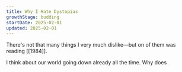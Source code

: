 ```yaml
---
title: Why I Hate Dystopias 
growthStage: budding
startDate: 2025-02-01
updated: 2025-02-01
---
```


There's not that many things I very much dislike—but on of them was reading [[1984]].

I think about our world going down already all the time. Why does 
